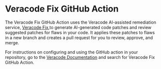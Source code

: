 # Veracode Fix GitHub Action

The Veracode Fix GitHub Action uses the Veracode AI-assisted remediation service, [Veracode Fix](https://docs.veracode.com/r/About_Veracode_Fix),to generate AI-generated code patches and review suggested patches for flaws in your code. It applies these patches to flaws in a new branch and creates a pull request for you to review, approve, and merge.

For instructions on configuring and using the GitHub action in your repository, go to the [Veracode Documentation](https://docs.veracode.com) and search for Veracode Fix GitHub Action.
